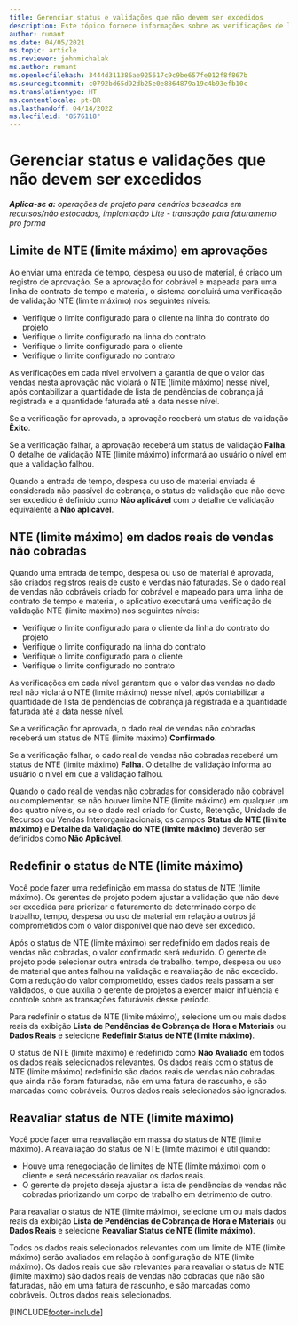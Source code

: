 ```yaml
---
title: Gerenciar status e validações que não devem ser excedidos
description: Este tópico fornece informações sobre as verificações de limite de NTE (limite máximo) realizadas no Project Operations.
author: rumant
ms.date: 04/05/2021
ms.topic: article
ms.reviewer: johnmichalak
ms.author: rumant
ms.openlocfilehash: 3444d311386ae925617c9c9be657fe012f8f867b
ms.sourcegitcommit: c0792bd65d92db25e0e8864879a19c4b93efb10c
ms.translationtype: HT
ms.contentlocale: pt-BR
ms.lasthandoff: 04/14/2022
ms.locfileid: "8576118"
---
```

# <a name="manage-not-to-exceed-status-and-validations"></a>Gerenciar status e validações que não devem ser excedidos 

_**Aplica-se a:** operações de projeto para cenários baseados em recursos/não estocados, implantação Lite - transação para faturamento pro forma_

## <a name="not-to-exceed-on-approvals"></a>Limite de NTE (limite máximo) em aprovações

Ao enviar uma entrada de tempo, despesa ou uso de material, é criado um registro de aprovação. Se a aprovação for cobrável e mapeada para uma linha de contrato de tempo e material, o sistema concluirá uma verificação de validação NTE (limite máximo) nos seguintes níveis:

  - Verifique o limite configurado para o cliente na linha do contrato do projeto
  - Verifique o limite configurado na linha do contrato
  - Verifique o limite configurado para o cliente
  - Verifique o limite configurado no contrato

As verificações em cada nível envolvem a garantia de que o valor das vendas nesta aprovação não violará o NTE (limite máximo) nesse nível, após contabilizar a quantidade de lista de pendências de cobrança já registrada e a quantidade faturada até a data nesse nível.

Se a verificação for aprovada, a aprovação receberá um status de validação **Êxito**.

Se a verificação falhar, a aprovação receberá um status de validação **Falha**. O detalhe de validação NTE (limite máximo) informará ao usuário o nível em que a validação falhou.

Quando a entrada de tempo, despesa ou uso de material enviada é considerada não passível de cobrança, o status de validação que não deve ser excedido é definido como **Não aplicável** com o detalhe de validação equivalente a **Não aplicável**.

## <a name="not-to-exceed-on-unbilled-sales-actuals"></a>NTE (limite máximo) em dados reais de vendas não cobradas

Quando uma entrada de tempo, despesa ou uso de material é aprovada, são criados registros reais de custo e vendas não faturadas. Se o dado real de vendas não cobráveis criado for cobrável e mapeado para uma linha de contrato de tempo e material, o aplicativo executará uma verificação de validação NTE (limite máximo) nos seguintes níveis:

  - Verifique o limite configurado para o cliente da linha do contrato do projeto
  - Verifique o limite configurado na linha do contrato
  - Verifique o limite configurado para o cliente
  - Verifique o limite configurado no contrato

As verificações em cada nível garantem que o valor das vendas no dado real não violará o NTE (limite máximo) nesse nível, após contabilizar a quantidade de lista de pendências de cobrança já registrada e a quantidade faturada até a data nesse nível.

Se a verificação for aprovada, o dado real de vendas não cobradas receberá um status de NTE (limite máximo) **Confirmado**.

Se a verificação falhar, o dado real de vendas não cobradas receberá um status de NTE (limite máximo) **Falha**. O detalhe de validação informa ao usuário o nível em que a validação falhou.

Quando o dado real de vendas não cobradas for considerado não cobrável ou complementar, se não houver limite NTE (limite máximo) em qualquer um dos quatro níveis, ou se o dado real criado for Custo, Retenção, Unidade de Recursos ou Vendas Interorganizacionais, os campos **Status de NTE (limite máximo)** e **Detalhe da Validação do NTE (limite máximo)** deverão ser definidos como **Não Aplicável**.

## <a name="reset-the-not-to-exceed-status"></a>Redefinir o status de NTE (limite máximo)

Você pode fazer uma redefinição em massa do status de NTE (limite máximo). Os gerentes de projeto podem ajustar a validação que não deve ser excedida para priorizar o faturamento de determinado corpo de trabalho, tempo, despesa ou uso de material em relação a outros já comprometidos com o valor disponível que não deve ser excedido.

Após o status de NTE (limite máximo) ser redefinido em dados reais de vendas não cobradas, o valor confirmado será reduzido. O gerente de projeto pode selecionar outra entrada de trabalho, tempo, despesa ou uso de material que antes falhou na validação e reavaliação de não excedido. Com a redução do valor comprometido, esses dados reais passam a ser validados, o que auxilia o gerente de projetos a exercer maior influência e controle sobre as transações faturáveis desse período.

Para redefinir o status de NTE (limite máximo), selecione um ou mais dados reais da exibição **Lista de Pendências de Cobrança de Hora e Materiais** ou **Dados Reais** e selecione **Redefinir Status de NTE (limite máximo)**.

O status de NTE (limite máximo) é redefinido como **Não Avaliado** em todos os dados reais selecionados relevantes. Os dados reais com o status de NTE (limite máximo) redefinido são dados reais de vendas não cobradas que ainda não foram faturadas, não em uma fatura de rascunho, e são marcadas como cobráveis. Outros dados reais selecionados são ignorados.

## <a name="reevaluate-not-to-exceed-status"></a>Reavaliar status de NTE (limite máximo)

Você pode fazer uma reavaliação em massa do status de NTE (limite máximo). A reavaliação do status de NTE (limite máximo) é útil quando:

  - Houve uma renegociação de limites de NTE (limite máximo) com o cliente e será necessário reavaliar os dados reais.
  - O gerente de projeto deseja ajustar a lista de pendências de vendas não cobradas priorizando um corpo de trabalho em detrimento de outro.

Para reavaliar o status de NTE (limite máximo), selecione um ou mais dados reais da exibição **Lista de Pendências de Cobrança de Hora e Materiais** ou **Dados Reais** e selecione **Reavaliar Status de NTE (limite máximo)**.

Todos os dados reais selecionados relevantes com um limite de NTE (limite máximo) serão avaliados em relação à configuração de NTE (limite máximo). Os dados reais que são relevantes para reavaliar o status de NTE (limite máximo) são dados reais de vendas não cobradas que não são faturadas, não em uma fatura de rascunho, e são marcadas como cobráveis. Outros dados reais selecionados.


[!INCLUDE[footer-include](../../includes/footer-banner.md)]
